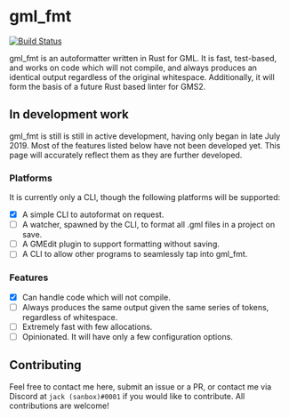 # gml_fmt

[![Build Status](https://travis-ci.org/sanboxrunner/gml_fmt.svg?branch=master)](https://travis-ci.org/sanboxrunner/gml_fmt)

gml_fmt is an autoformatter written in Rust for GML. It is fast, test-based, and works on code which will not compile, and always produces an identical output regardless of the original whitespace. Additionally, it will form the basis of a future Rust based linter for GMS2.

## In development work

gml_fmt is still is still in active development, having only began in late July 2019. Most of the features listed below have not been developed yet. This page will accurately reflect them as they are further developed.

### Platforms

It is currently only a CLI, though the following platforms will be supported:

- [x] A simple CLI to autoformat on request.
- [ ] A watcher, spawned by the CLI, to format all .gml files in a project on save.
- [ ] A GMEdit plugin to support formatting without saving.
- [ ] A CLI to allow other programs to seamlessly tap into gml_fmt.

### Features

- [x] Can handle code which will not compile. 
- [ ] Always produces the same output given the same series of tokens, regardless of whitespace. 
- [ ] Extremely fast with few allocations.
- [ ] Opinionated. It will have only a few configuration options.

## Contributing

Feel free to contact me here, submit an issue or a PR, or contact me via Discord at `jack (sanbox)#0001` if you would like to contribute. All contributions are welcome!